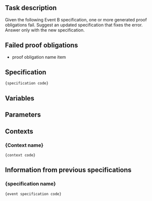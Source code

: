 ## Task description

Given the following Event B specification, one or more generated proof obligations fail. Suggest an updated specification that fixes the error. Answer only with the new specification.

## Failed proof obligations

- proof obligation name item

## Specification
```
{specification code}
```
## Variables

## Parameters

## Contexts

### {Context name}

```
{context code}
```

## Information from previous specifications

### {specification name}
```
{event specification code}
```
